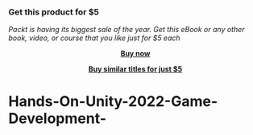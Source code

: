 
### Get this product for $5

<i>Packt is having its biggest sale of the year. Get this eBook or any other book, video, or course that you like just for $5 each</i>


<b><p align='center'>[Buy now](https://packt.link/9781803236919)</p></b>


<b><p align='center'>[Buy similar titles for just $5](https://subscription.packtpub.com/search)</p></b>


# Hands-On-Unity-2022-Game-Development-